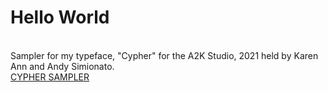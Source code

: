 # Hello World
<br/>Sampler for my typeface, "Cypher" for the A2K Studio, 2021 held by Karen Ann and Andy Simionato.<br/>
[CYPHER SAMPLER](https://naman-420.github.io/A2K-Studio/sampler/)<br/>
